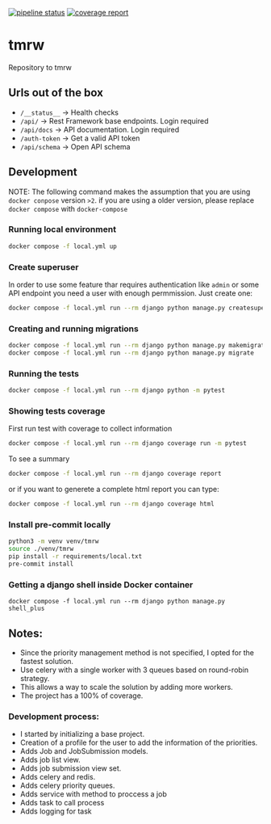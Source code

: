 [![pipeline status](https://gitlab.com/mrmilu-team-dev/django.base/badges/master/pipeline.svg)](https://gitlab.com/mrmilu-team-dev/django.base/-/commits/master)
[![coverage report](https://gitlab.com/mrmilu-team-dev/django.base/badges/master/coverage.svg)](https://gitlab.com/mrmilu-team-dev/django.base/-/commits/master)

# tmrw
Repository to tmrw

## Urls out of the box
- `/__status__` -> Health checks
- `/api/` -> Rest Framework base endpoints. Login required
- `/api/docs` -> API documentation. Login required
- `/auth-token` -> Get a valid API token
- `/api/schema` -> Open API schema

## Development

NOTE: The following command makes the assumption that you are using `docker conpose` version `>2`. if you are using a older version, please replace `docker compose` with `docker-compose`

### Running local environment
```bash
docker compose -f local.yml up
```

### Create superuser
In order to use some feature thar requires authentication like `admin` or some API endpoint you need a user with enough permmission. Just create one:
```bash
docker compose -f local.yml run --rm django python manage.py createsuperuser
```

### Creating and running migrations
```bash
docker compose -f local.yml run --rm django python manage.py makemigrations
docker compose -f local.yml run --rm django python manage.py migrate
```

### Running the tests
```bash
docker compose -f local.yml run --rm django python -m pytest
```

### Showing tests coverage
First run test with coverage to collect information
```bash
docker compose -f local.yml run --rm django coverage run -m pytest
```

To see a summary
```bash
docker compose -f local.yml run --rm django coverage report
```

or if you want to generete a complete html report you can type:
```bash
docker compose -f local.yml run --rm django coverage html
```

### Install pre-commit locally

```bash
python3 -m venv venv/tmrw
source ./venv/tmrw
pip install -r requirements/local.txt
pre-commit install
```

### Getting a django shell inside Docker container
```
docker compose -f local.yml run --rm django python manage.py shell_plus
```

## Notes:

- Since the priority management method is not specified, I opted for the fastest solution.
- Use celery with a single worker with 3 queues based on round-robin strategy.
- This allows a way to scale the solution by adding more workers.
- The project has a 100% of coverage.

### Development process:

- I started by initializing a base project.
- Creation of a profile for the user to add the information of the priorities.
- Adds Job and JobSubmission models.
- Adds job list view.
- Adds job submission view set.
- Adds celery and redis.
- Adds celery priority queues.
- Adds service with method to proccess a job
- Adds task to call process
- Adds logging for task
